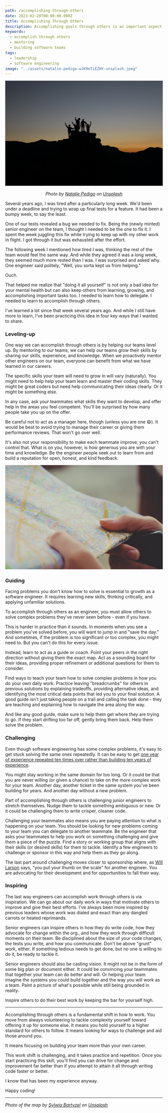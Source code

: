 ```yaml
---
path: /accomplishing-through-others
date: 2023-02-28T00:00:00.000Z
title: Accomplishing Through Others
description: Accomplishing goals through others is an important aspect when moving from a invidiviual contributor to a leader (as a manager, director, or Staff+ role, etc.) But how do you do so? Here are four ways I've been finding success in my own career.
keywords:
  - accomplish through others
  - mentoring
  - building software teams
tags:
  - leadership
  - software engineering
image: "../assets/natalie-pedigo-wJK9eTiEZHY-unsplash.jpeg"
---
```


<center>

![Silhouette of people at sunset on a mountain](../assets/natalie-pedigo-wJK9eTiEZHY-unsplash.jpeg)

<i> 

Photo by <a href="https://unsplash.com/@nataliepedigo?utm_source=unsplash&utm_medium=referral&utm_content=creditCopyText">Natalie Pedigo</a> on <a href="https://unsplash.com/photos/wJK9eTiEZHY?utm_source=unsplash&utm_medium=referral&utm_content=creditCopyText">Unsplash</a>
  
  
</i>


</center>

Several years ago, I was tired after a particularly long week. We'd been under a deadline and trying to wrap up final tests for a feature. It had been a bumpy week, to say the least.

One of our tests revealed a bug we needed to fix. Being the (newly minted) senior engineer on the team, I thought I needed to be the one to fix it. I spent the week juggling this fix while trying to keep up with my other work in flight. I got through it but was exhausted after the effort.

The following week I mentioned how tired I was, thinking the rest of the team would feel the same way. And while they agreed it was a long week, they seemed much more rested than I was. I was surprised and asked why. One engineer said politely, "Well, you sorta kept us from helping." 

Ouch.

That helped me realize that "doing it all yourself" is not only a bad idea for your mental health but can also keep others from learning, growing, and accomplishing important tasks too. I needed to learn how to delegate. I needed to learn to accomplish through others.

I've learned a lot since that week several years ago. And while I still have more to learn, I've been practicing this idea in four key ways that I wanted to share.

### Leveling-up

One way we can accomplish through others is by helping our teams level up. By mentoring to our teams, we can help our teams grow their skills by sharing our skills, experience, and knowledge. When we proactively mentor other engineers on our team, everyone can benefit from what we have learned in our careers.

The specific skills your team will need to grow in will vary (naturally). You might need to help help your team learn and master their coding skills. They might be great coders but need help communicating their ideas clearly. Or it might be something else. 

In any case, ask your teammates what skills they want to develop, and offer help in the areas you feel competent. You'll be surprised by how many people take you up on the offer. 

Be careful not to act as a manager here, though (unless you are one 😄). It would be best to avoid trying to manage their career or giving them performance reviews. That won't go over well.

It's also not your responsibility to make each teammate improve; you can't control that. What is on you, however, is how generous you are with your time and knowledge. Be the engineer people seek out to learn from and build a reputation for open, honest, and kind feedback.

!["Person holding a map"](../assets/sylwia-bartyzel-D2K1UZr4vxk-unsplash.jpeg)

### Guiding

Facing problems you don't know how to solve is essential to growth as a software engineer. It requires learning new skills, thinking critically, and applying unfamiliar solutions.

To accomplish through others as an engineer, you must allow others to solve complex problems they've never seen before - even if you have. 

This is harder in practice than it sounds. In moments when you see a problem you've solved before, you will want to jump in and "save the day." And sometimes, if the problem _is_ too significant or too complex, you might need to. But you can't do this for every issue.

Instead, learn to act as a guide or coach. Point your peers in the right direction without giving them the exact map. Act as a sounding board for their ideas, providing proper refinement or additional questions for them to consider.

Find ways to teach your team how to solve complex problems in how you do your own daily work. Practice leaving "breadcrumbs" for others in previous solutions by explaining tradeoffs, providing alternative ideas, and identifying the most critical data points that led you to your final solution. A good guide isn't just taking people on a trail and calling the task done - they are teaching and explaining how to navigate the area along the way.

And like any good guide, make sure to help them get where they are trying to go. If they start drifting too far off, gently bring them back. Help them solve the problem.

### Challenging

Even though software engineering has some complex problems, it's easy to get stuck solving the same ones repeatedly. It can be easy to get [one year of experience repeated ten times over rather than building ten years of experience](https://news.ycombinator.com/item?id=4627373).

You might stay working in the same domain for too long. Or it could be that you are never willing (or given a chance) to take on the more complex work for your team. Another day, another ticket in the same system you've been building for years. And another day without a new problem.

Part of accomplishing through others is challenging junior engineers to stretch themselves. Nudge them to tackle something ambiguous or new. Or it could be challenging them to write crisper, cleaner code.

Challenging your teammates also means you are paying attention to what is happening on your team. You should be looking for new problems coming to your team you can delegate to another teammate. Be the engineer that asks your teammates to help you work on something challenging and give them a piece of the puzzle. Find a story or working group that aligns with their skills (or desired skills) for them to tackle. Identify a few engineers to challenge or sponsor in this way and help them as they go along.

The last part around challenging moves closer to sponsorship where, as [Will Larson](https://lethain.com/about/) says, "you put your thumb on the scale" for another engineer. You are advocating for their development and for opportunities to fall their way. 

### Inspiring

The last way engineers can accomplish work through others is via inspiration. We can go about our daily work in ways that motivate others to improve and give their best efforts. I've always been more inspired by previous leaders whose work was dialed and exact than any dangled carrots or heated reprimands.

Senior engineers can inspire others in how they do write code, how they advocate for change within the org., and how they work through difficult moments on their team. Be disciplined about the size of your code changes, the tests you write, and how you communicate. Don't be above "grunt" work, either. If something tedious needs to get done, but no one is willing to do it, be ready to tackle it.

Senior engineers should also be casting vision. It might not be in the form of some big plan or document either. It could be convincing your teammates that together your team can do better and will. Or helping your team imagine the systems you could build together and the way you will work as a team. Paint a picture of what's possible while still being grounded in reality. 

Inspire others to do their best work by keeping the bar for yourself high.

---

Accomplishing through others is a fundamental shift in how to work. You move from always volunteering to tackle complexity yourself toward offering it up for someone else. It means you hold yourself to a higher standard for others to follow. It means looking for ways to challenge and aid those around you. 

It means focusing on building your team more than your own career. 

This work shift is challenging, and it takes practice and repetition. Once you start practicing this skill, you'll find you can drive for change and improvement far better than if you attempt to attain it all through writing code faster or better.

I know that has been my experience anyway.

Happy coding!

---

_Photo of the map by <a href="https://unsplash.com/@sylwiabartyzel?utm_source=unsplash&utm_medium=referral&utm_content=creditCopyText">Sylwia Bartyzel</a> on <a href="https://unsplash.com/photos/D2K1UZr4vxk?utm_source=unsplash&utm_medium=referral&utm_content=creditCopyText">Unsplash</a>_
  



